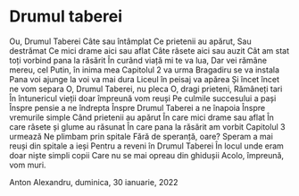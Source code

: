 # Drumul taberei



Ou, Drumul Taberei
Câte sau întâmplat
Ce prietenii au apărut, 
Sau destrămat
Ce mici drame aici sau aflat
Câte râsete aici sau auzit
Cât am stat toți vorbind pana la răsărit
În curând viață mi te va lua,
Dar vei rămâne mereu, cel Putin, în inima mea
Capitolul 2 va urma
Bragadiru se va instala
Pana voi ajunge la voi va mai dura
Liceul în peisaj va apărea 
Și încet încet ne vom separa
O, Drumul Taberei, nu pleca
O, dragi prieteni, Rămâneți tari
În întunericul vieții doar împreună vom reuși
Pe culmile succesului a pași 
Înspre pensie a ne îndrepta 
Înspre Drumul Taberei a ne înapoia 
Înspre vremurile simple
Când prietenii au apărut 
În care mici drame sau aflat
În care râsete și glume au răsunat
În care pana la răsărit am vorbit
Capitolul 3 urmează
Ne plimbam prin spitale
Fără de speranță, oare?
Speram a mai reuși din spitale a ieși 
Pentru a reveni în Drumul Taberei
În locul unde eram doar niște simpli copii
Care nu se mai opreau din ghidușii
Acolo, împreună, vom muri.	

Anton Alexandru, duminica, 30 ianuarie, 2022 
